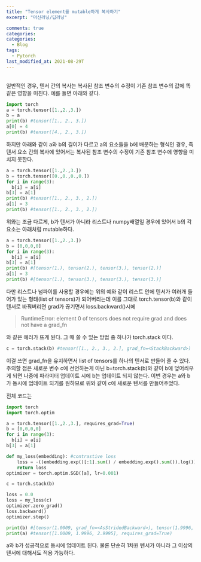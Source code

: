 ```yaml
---
title: "Tensor element를 mutable하게 복사하기"
excerpt: "머신러닝/딥러닝"

comments: true
categories:
categories:
  - Blog
tags:
  - Pytorch
last_modified_at: 2021-08-29T
---
```


<br>
일반적인 경우, 텐서 간의 복사는 복사된 참조 변수의 수정이 기존 참조 변수의 값에 똑같은 영향을 미친다.
예를 들면 아래와 같다.

```python
import torch
a = torch.tensor([1.,2.,3.])
b = a
print(b) #tensor([1., 2., 3.])
a[0] = 4
print(b) #tensor([4., 2., 3.])
```

하지만 아래와 같이 a와 b의 길이가 다르고 a의 요소들을 b에 배분하는 형식인 경우, 즉 텐서 요소 간의 복사에 있어서는 복사된 참조 변수의 수정이 기존 참조 변수에 영향을 미치지 못한다.

```python
a = torch.tensor([1.,2.,3.])
b = torch.tensor([0.,0.,0.,0.])
for i in range(3):
  b[i] = a[i]
b[3] = a[1]
print(b) #tensor([1., 2., 3., 2.])
a[1] = 3
print(b) #tensor([1., 2., 3., 2.])
```

위와는 조금 다르게, b가 텐서가 아니라 리스트나 numpy배열일 경우에 있어서 b의 각 요소는 아래처럼 mutable하다. 

```python
a = torch.tensor([1.,2.,3.])
b = [0,0,0,0]
for i in range(3):
  b[i] = a[i]
b[3] = a[1]
print(b) #[tensor(1.), tensor(2.), tensor(3.), tensor(2.)]
a[1] = 3
print(b) #[tensor(1.), tensor(3.), tensor(3.), tensor(3.)]
```

다만 리스트나 넘파이를 사용할 경우에는 위의 예와 같이 리스트 안에 텐서가 여러개 들어가 있는 형태(list of tensors)가 되어버리는데 이를 그대로 torch.tensor(b)와 같이 텐서로 바꿔버리면 grad가 끊기면서 loss.backward()시에 
> RuntimeError: element 0 of tensors does not require grad and does not have a grad_fn  

와 같은 에러가 뜨게 된다. 그 때 쓸 수 있는 방법 중 하나가 torch.stack 이다.

```python
c = torch.stack(b) #tensor([1., 2., 3., 2.], grad_fn=<StackBackward>)
```

이걸 쓰면 grad_fn을 유지하면서 list of tensors를 하나의 텐서로 만들어 줄 수 있다. 
주의할 점은 새로운 변수 c에 선언하는게 아닌 b=torch.stack(b)와 같이 b에 덮어씌우게 되면 나중에 파라미터 업데이트 시에 b는 업데이트 되지 않는다. 이번 경우는 a와 b가 동시에 업데이트 되기를 원하므로 위와 같이 c에 새로운 텐서를 만들어주었다.   

전체 코드는 

```python
import torch
import torch.optim

a = torch.tensor([1.,2.,3.], requires_grad=True)
b = [0,0,0,0]
for i in range(3):
  b[i] = a[i]
b[3] = a[1]

def my_loss(embedding): #contrastive loss
    loss = -((embedding.exp()[:1].sum() / embedding.exp().sum()).log())
    return loss
optimizer = torch.optim.SGD([a], lr=0.001)

c = torch.stack(b)

loss = 0.0
loss = my_loss(c)
optimizer.zero_grad()
loss.backward()
optimizer.step()

print(b) #[tensor(1.0009, grad_fn=<AsStridedBackward>), tensor(1.9996, ...]
print(a) #tensor([1.0009, 1.9996, 2.9995], requires_grad=True)
```
a와 b가 성공적으로 동시에 업데이트 된다. 
물론 단순히 1차원 텐서가 아니라 그 이상의 텐서에 대해서도 적용 가능하다. 
